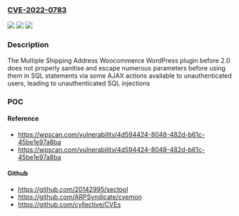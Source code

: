 ### [CVE-2022-0783](https://cve.mitre.org/cgi-bin/cvename.cgi?name=CVE-2022-0783)
![](https://img.shields.io/static/v1?label=Product&message=Multiple%20Shipping%20Address%20Woocommerce&color=blue)
![](https://img.shields.io/static/v1?label=Version&message=2.0%3C%202.0%20&color=brighgreen)
![](https://img.shields.io/static/v1?label=Vulnerability&message=CWE-89%20SQL%20Injection&color=brighgreen)

### Description

The Multiple Shipping Address Woocommerce WordPress plugin before 2.0 does not properly sanitise and escape numerous parameters before using them in SQL statements via some AJAX actions available to unauthenticated users, leading to unauthenticated SQL injections

### POC

#### Reference
- https://wpscan.com/vulnerability/4d594424-8048-482d-b61c-45be1e97a8ba
- https://wpscan.com/vulnerability/4d594424-8048-482d-b61c-45be1e97a8ba

#### Github
- https://github.com/20142995/sectool
- https://github.com/ARPSyndicate/cvemon
- https://github.com/cyllective/CVEs

